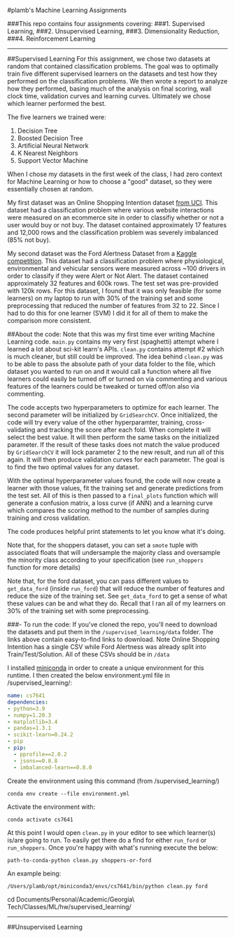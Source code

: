 #plamb's Machine Learning Assignments

###This repo contains four assignments covering:
###1. Supervised Learning, 
###2. Unsupervised Learning, 
###3. Dimensionality Reduction,
###4. Reinforcement Learning
***
##Supervised Learning
For this assignment, we chose two datasets at random that contained 
classification problems. The goal was to optimally train five different supervised 
learners on the datasets and test how they performed on the classification 
problems. We then wrote a report to analyze how they performed, basing much
of the analysis on final scoring, wall clock time, validation curves and learning curves.
Ultimately we chose which learner performed the best.

The five learners we trained were:
1. Decision Tree
2. Boosted Decision Tree
3. Artificial Neural Network
4. K Nearest Neighbors
5. Support Vector Machine

When I chose my datasets in the first week of the class, I had zero context for
Machine Learning or how to choose a "good" dataset, so they were essentially chosen
at random. 

My first dataset was an Online Shopping Intention dataset [from UCI](https://archive.ics.uci.edu/ml/datasets/Online+Shoppers+Purchasing+Intention+Dataset).
This dataset had a classification problem where various website interactions
were measured on an ecommerce site in order to classifiy whether or not a 
user would buy or not buy. The dataset contained approximately 17 features and 12,000 rows and
the classification problem was severely imbalanced (85% not buy).

My second dataset was the Ford Alertness Dataset from a [Kaggle competition](https://www.kaggle.com/c/stayalert/).
This dataset had a classification problem where physiological, environmental and vehicular
sensors were measured across ~100 drivers in order to classify if they were Alert or Not Alert.
The dataset contained approximately 32 features and 600k rows. The test set was pre-provided with 120k rows.
For this dataset, I found that it was only feasible (for some learners) on my laptop to run with 30% of the training set
and some preprocessing that reduced the number of features from 32 to 22. Since I had to do this
for one learner (SVM) I did it for all of them to make the comparison more consistent.


##About the code:
Note that this was my first time ever writing Machine Learning code. `main.py`
contains my very first (spaghetti) attempt where I learned a lot about sci-kit learn's
APIs. `clean.py` contains attempt #2 which is much cleaner, but still could be improved.
The idea behind `clean.py` was to be able to pass the absolute path of your data folder
to the file, which dataset you wanted to run on and it would call a function where
all five learners could easily be turned off or turned on via commenting and various
features of the learners could be tweaked or turned off/on also via commenting.

The code accepts two hyperparameters to optimize for each learner. The second parameter
will be initialized by `GridSearchCV`. Once initialized, the code will try every value 
of the other hyperparamter, training, cross-validating and tracking the score after each fold.
When complete it will select the best value. It will then perform the same tasks on the initialized
parameter. If the result of these tasks does not match the value produced by `GridSearchCV` it
will lock parameter 2 to the new result, and run all of this again. It will then produce 
validation curves for each parameter. The goal is to find the two optimal values for any dataset.

With the optimal hyperparameter values found, the code will now create a learner with those values,
fit the training set and generate predictions from the test set. All of this is then passed
to a `final_plots` function which will generate a confusion matrix, a loss curve (if ANN) and
a learning curve which compares the scoring method to the number of samples during training
and cross validation.

The code produces helpful print statements to let you know what it's doing.

Note that, for the shoppers dataset, you can set a `smote` tuple with associated floats that will
undersample the majority class and oversample the minority class according to your specification
(see `run_shoppers` function for more details)

Note that, for the ford dataset, you can pass different values to `get_data_ford` (inside `run_ford`)
that will reduce the number of features and reduce the size of the training set. 
See `get_data_ford` to get a sense of what these values can be and what they do.
Recall that I ran all of my learners on 30% of the training set with some preprocessing.

###- To run the code:
If you've cloned the repo, you'll need to download the datasets and put them in the
`/supervised_learning/data` folder. The links above contain easy-to-find links to download.
Note Online Shopping Intention has a single CSV while Ford Alertness was already split into
Train/Test/Solution. All of these CSVs should be in `/data`

I installed [miniconda](https://docs.conda.io/en/latest/miniconda.html) in order to create
a unique environment for this runtime. I then created the below environment.yml file in /supervised_learning/:
```yml
name: cs7641
dependencies:
- python=3.9
- numpy=1.20.3
- matplotlib=3.4
- pandas=1.3.1
- scikit-learn=0.24.2
- pip 
- pip: 
  - pprofile==2.0.2 
  - jsons==0.8.8 
  - imbalanced-learn==0.8.0
```

Create the environment using this command (from /supervised_learning/)

`conda env create --file environment.yml`

Activate the environment with:

`conda activate cs7641`

At this point I would open `clean.py` in your editor to see which learner(s) is/are going to run.
To easily get there do a find for either `run_ford` or `run_shoppers`.
Once you're happy with what's running execute the below:

`path-to-conda-python clean.py shoppers-or-ford`

An example being:

`/Users/plamb/opt/miniconda3/envs/cs7641/bin/python clean.py ford`

cd Documents/Personal/Academic/Georgia\ Tech/Classes/ML/hw/supervised_learning/

***
##Unsupervised Learning


